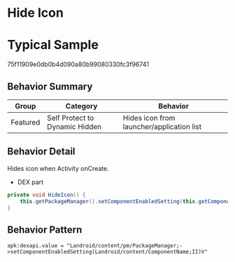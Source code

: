 # Hide Icon

# Typical Sample
75f11909e0db0b4d090a80b99080330fc3f96741

## Behavior Summary

| Group    | Category                                  | Behavior                                                     |
| -------- | ----------------------------------------- | ------------------------------------------------------------ |
| Featured |	Self Protect to Dynamic Hidden | Hides icon from launcher/application list |

## Behavior Detail
Hides icon when Activity onCreate.


- DEX part
```java
private void HideIcon() {
    this.getPackageManager().setComponentEnabledSetting(this.getComponentName(), 2, 1);
}
```

## Behavior Pattern
```
apk:dexapi.value = "Landroid/content/pm/PackageManager;->setComponentEnabledSetting(Landroid/content/ComponentName;II)V"
```
